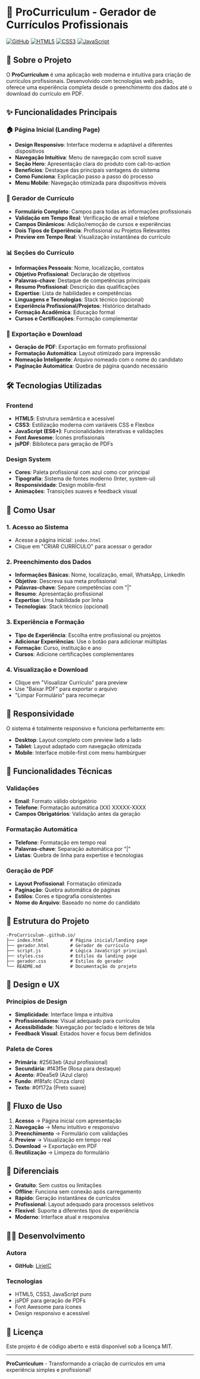 # 📄 ProCurriculum - Gerador de Currículos Profissionais

[![GitHub](https://img.shields.io/badge/GitHub-LirielC-blue?style=flat&logo=github)](https://github.com/LirielC)
[![HTML5](https://img.shields.io/badge/HTML5-E34F26?style=flat&logo=html5&logoColor=white)](https://developer.mozilla.org/pt-BR/docs/Web/HTML)
[![CSS3](https://img.shields.io/badge/CSS3-1572B6?style=flat&logo=css3&logoColor=white)](https://developer.mozilla.org/pt-BR/docs/Web/CSS)
[![JavaScript](https://img.shields.io/badge/JavaScript-F7DF1E?style=flat&logo=javascript&logoColor=black)](https://developer.mozilla.org/pt-BR/docs/Web/JavaScript)

## 🎯 Sobre o Projeto

O **ProCurriculum** é uma aplicação web moderna e intuitiva para criação de currículos profissionais. Desenvolvido com tecnologias web padrão, oferece uma experiência completa desde o preenchimento dos dados até o download do currículo em PDF.

## ✨ Funcionalidades Principais

### 🏠 **Página Inicial (Landing Page)**
- **Design Responsivo**: Interface moderna e adaptável a diferentes dispositivos
- **Navegação Intuitiva**: Menu de navegação com scroll suave
- **Seção Hero**: Apresentação clara do produto com call-to-action
- **Benefícios**: Destaque das principais vantagens do sistema
- **Como Funciona**: Explicação passo a passo do processo
- **Menu Mobile**: Navegação otimizada para dispositivos móveis

### 📝 **Gerador de Currículo**
- **Formulário Completo**: Campos para todas as informações profissionais
- **Validação em Tempo Real**: Verificação de email e telefone
- **Campos Dinâmicos**: Adição/remoção de cursos e experiências
- **Dois Tipos de Experiência**: Profissional ou Projetos Relevantes
- **Preview em Tempo Real**: Visualização instantânea do currículo

### 📊 **Seções do Currículo**
- **Informações Pessoais**: Nome, localização, contatos
- **Objetivo Profissional**: Declaração de objetivos
- **Palavras-chave**: Destaque de competências principais
- **Resumo Profissional**: Descrição das qualificações
- **Expertise**: Lista de habilidades e competências
- **Linguagens e Tecnologias**: Stack técnico (opcional)
- **Experiência Profissional/Projetos**: Histórico detalhado
- **Formação Acadêmica**: Educação formal
- **Cursos e Certificações**: Formação complementar

### 💾 **Exportação e Download**
- **Geração de PDF**: Exportação em formato profissional
- **Formatação Automática**: Layout otimizado para impressão
- **Nomeação Inteligente**: Arquivo nomeado com o nome do candidato
- **Paginação Automática**: Quebra de página quando necessário

## 🛠️ Tecnologias Utilizadas

### **Frontend**
- **HTML5**: Estrutura semântica e acessível
- **CSS3**: Estilização moderna com variáveis CSS e Flexbox
- **JavaScript (ES6+)**: Funcionalidades interativas e validações
- **Font Awesome**: Ícones profissionais
- **jsPDF**: Biblioteca para geração de PDFs

### **Design System**
- **Cores**: Paleta profissional com azul como cor principal
- **Tipografia**: Sistema de fontes moderno (Inter, system-ui)
- **Responsividade**: Design mobile-first
- **Animações**: Transições suaves e feedback visual

## 🤔 Como Usar

### **1. Acesso ao Sistema**
- Acesse a página inicial: `index.html`
- Clique em "CRIAR CURRÍCULO" para acessar o gerador

### **2. Preenchimento dos Dados**
- **Informações Básicas**: Nome, localização, email, WhatsApp, LinkedIn
- **Objetivo**: Descreva sua meta profissional
- **Palavras-chave**: Separe competências com "|"
- **Resumo**: Apresentação profissional
- **Expertise**: Uma habilidade por linha
- **Tecnologias**: Stack técnico (opcional)

### **3. Experiência e Formação**
- **Tipo de Experiência**: Escolha entre profissional ou projetos
- **Adicionar Experiências**: Use o botão para adicionar múltiplas
- **Formação**: Curso, instituição e ano
- **Cursos**: Adicione certificações complementares

### **4. Visualização e Download**
- Clique em "Visualizar Currículo" para preview
- Use "Baixar PDF" para exportar o arquivo
- "Limpar Formulário" para recomeçar

## 📱 Responsividade

O sistema é totalmente responsivo e funciona perfeitamente em:
- **Desktop**: Layout completo com preview lado a lado
- **Tablet**: Layout adaptado com navegação otimizada
- **Mobile**: Interface mobile-first com menu hambúrguer

## 🔧 Funcionalidades Técnicas

### **Validações**
- **Email**: Formato válido obrigatório
- **Telefone**: Formatação automática (XX) XXXXX-XXXX
- **Campos Obrigatórios**: Validação antes da geração

### **Formatação Automática**
- **Telefone**: Formatação em tempo real
- **Palavras-chave**: Separação automática por "|"
- **Listas**: Quebra de linha para expertise e tecnologias

### **Geração de PDF**
- **Layout Profissional**: Formatação otimizada
- **Paginação**: Quebra automática de páginas
- **Estilos**: Cores e tipografia consistentes
- **Nome do Arquivo**: Baseado no nome do candidato

## 📁 Estrutura do Projeto

```
-ProCurriculum-.github.io/
├── index.html          # Página inicial/landing page
├── gerador.html        # Gerador de currículo
├── script.js           # Lógica JavaScript principal
├── styles.css          # Estilos da landing page
├── gerador.css         # Estilos do gerador
└── README.md           # Documentação do projeto
```

## 🎨 Design e UX

### **Princípios de Design**
- **Simplicidade**: Interface limpa e intuitiva
- **Profissionalismo**: Visual adequado para currículos
- **Acessibilidade**: Navegação por teclado e leitores de tela
- **Feedback Visual**: Estados hover e focus bem definidos

### **Paleta de Cores**
- **Primária**: #2563eb (Azul profissional)
- **Secundária**: #f43f5e (Rosa para destaque)
- **Acento**: #0ea5e9 (Azul claro)
- **Fundo**: #f8fafc (Cinza claro)
- **Texto**: #0f172a (Preto suave)

## 🔄 Fluxo de Uso

1. **Acesso** → Página inicial com apresentação
2. **Navegação** → Menu intuitivo e responsivo
3. **Preenchimento** → Formulário com validações
4. **Preview** → Visualização em tempo real
5. **Download** → Exportação em PDF
6. **Reutilização** → Limpeza do formulário

## 🌟 Diferenciais

- **Gratuito**: Sem custos ou limitações
- **Offline**: Funciona sem conexão após carregamento
- **Rápido**: Geração instantânea de currículos
- **Profissional**: Layout adequado para processos seletivos
- **Flexível**: Suporte a diferentes tipos de experiência
- **Moderno**: Interface atual e responsiva

## 👨‍💻 Desenvolvimento

### **Autora**
- **GitHub**: [LirielC](https://github.com/LirielC)

### **Tecnologias**
- HTML5, CSS3, JavaScript puro
- jsPDF para geração de PDFs
- Font Awesome para ícones
- Design responsivo e acessível

## 📄 Licença

Este projeto é de código aberto e está disponível sob a licença MIT.

---

**ProCurriculum** - Transformando a criação de currículos em uma experiência simples e profissional! 
